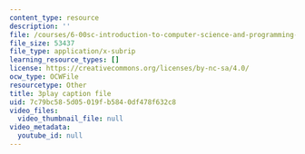 ```yaml
---
content_type: resource
description: ''
file: /courses/6-00sc-introduction-to-computer-science-and-programming-spring-2011/7c79bc585d05019fb5840df478f632c8_BRjwkgQct28.srt
file_size: 53437
file_type: application/x-subrip
learning_resource_types: []
license: https://creativecommons.org/licenses/by-nc-sa/4.0/
ocw_type: OCWFile
resourcetype: Other
title: 3play caption file
uid: 7c79bc58-5d05-019f-b584-0df478f632c8
video_files:
  video_thumbnail_file: null
video_metadata:
  youtube_id: null
---
```

